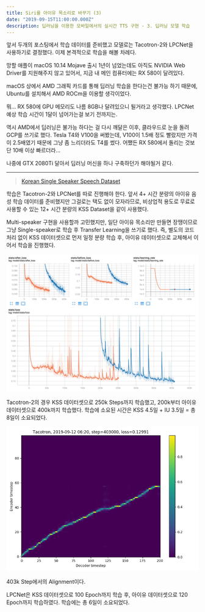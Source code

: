```yaml
---
title: Siri를 아이유 목소리로 바꾸기 (3)
date: "2019-09-15T11:00:00.000Z"
description: 딥러닝을 이용한 모바일에서의 실시간 TTS 구현 - 3. 딥러닝 모델 학습
---
```


앞서 두개의 포스팅에서 학습 데이터를 준비했고 모델로는 Tacotron-2와 LPCNet을 사용하기로 결정했다. 이제 본격적으로 학습을 해볼 차례다.

망할 애플이 macOS 10.14 Mojave 출시 1년이 넘었는데도 아직도 NVIDIA Web Driver를 지원해주지 않고 있어서, 지금 내 메인 컴퓨터에는 RX 580이 달려있다.

macOS 상에서 AMD 그래픽 카드를 통해 딥러닝 학습을 한다는건 불가능 하기 때문에, Ubuntu를 설치해서 AMD ROCm을 이용할 생각이었다.

뭐... RX 580에 GPU 메모리도 나름 8GB나 달려있으니 될거라고 생각했다. LPCNet 예상 학습 시간이 1달이 넘어가는걸 보기 전까지는.

역시 AMD에서 딥러닝은 불가능 하다는 걸 다시 깨달은 이후, 클라우드로 눈을 돌려 GCP를 쓰기로 했다. Tesla T4와 V100을 써봤는데, V100이 1.5배 정도 빨랐지만 가격이 2.5배였기 때문에 그냥 좀 느리더라도 T4를 썼다. 어쨌든 RX 580에서 돌리는 것보단 10배 이상 빠르더라...

나중에 GTX 2080Ti 달아서 딥러닝 머신을 하나 구축하던가 해야될거 같다.

---

> [Korean Single Speaker Speech Dataset](https://www.kaggle.com/bryanpark/korean-single-speaker-speech-dataset)

학습은 Tacotron-2와 LPCNet를 따로 진행해야 한다. 앞서 4+ 시간 분량의 아이유 음성 학습 데이터를 준비했지만 그걸로는 택도 없이 모자라므로, 비상업적 용도로 무료로 사용할 수 있는 12+ 시간 분량의 KSS Dataset을 같이 사용했다.

Multi-speaker 구현을 사용할까 고민했지만, 일단 아이유 목소리만 만들면 장땡이므로 그냥 Single-speaker로 학습 후 Transfer Learning을 쓰기로 했다. 즉, 별도의 코드 처리 없이 KSS 데이터셋으로 먼저 일정 분량 학습 후, 아이유 데이터셋으로 교체해서 이어서 학습을 진행했다.

![Tacotron-2 TensorBoard](./images/tacotron-tensorboard.jpg)

Tacotron-2의 경우 KSS 데이터셋으로 250k Steps까지 학습했고, 200k부터 아이유 데이터셋으로 400k까지 학습했다. 학습에 소요된 시간은 KSS 4.5일 + IU 3.5일 = 총 8일이 소요되었다.

![Tacotron-2 Alignment](./images/tacotron-alignment.png)

403k Step에서의 Alignment이다.

LPCNet은 KSS 데이터셋으로 100 Epoch까지 학습 후, 아이유 데이터셋으로 120 Epoch까지 학습하였다. 학습에는 총 6일이 소요되었다.
